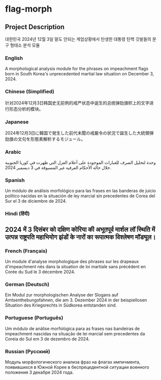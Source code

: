 # flag-morph

## Project Description  
대한민국 2024년 12월 3일 말도 안되는 계엄상황에서 탄생한 대통령 탄핵 깃발들의 문구 형태소 분석 모듈  

### English  
A morphological analysis module for the phrases on impeachment flags born in South Korea's unprecedented martial law situation on December 3, 2024.  

### Chinese (Simplified)  
针对2024年12月3日韩国史无前例的戒严状态中诞生的总统弹劾旗帜上的文字进行形态分析的模块。  

### Japanese  
2024年12月3日に韓国で発生した前代未聞の戒厳令の状況で誕生した大統領弾劾旗の文句を形態素解析するモジュール。  

### Arabic  
وحدة لتحليل الصرف للعبارات الموجودة على أعلام العزل التي ظهرت في كوريا الجنوبية خلال حالة الأحكام العرفية غير المسبوقة في 3 ديسمبر 2024.  

### Spanish  
Un módulo de análisis morfológico para las frases en las banderas de juicio político nacidas en la situación de ley marcial sin precedentes de Corea del Sur el 3 de diciembre de 2024.  

### Hindi (हिंदी)  
2024 में 3 दिसंबर को दक्षिण कोरिया की अभूतपूर्व मार्शल लॉ स्थिति में उत्पन्न राष्ट्रपति महाभियोग झंडों के नारों का रूपात्मक विश्लेषण मॉड्यूल।  
---

### French (Français)  
Un module d'analyse morphologique des phrases sur les drapeaux d'impeachment nés dans la situation de loi martiale sans précédent en Corée du Sud le 3 décembre 2024.  

### German (Deutsch)  
Ein Modul zur morphologischen Analyse der Slogans auf Amtsenthebungsfahnen, die am 3. Dezember 2024 in der beispiellosen Situation des Kriegsrechts in Südkorea entstanden sind.  

### Portuguese (Português)  
Um módulo de análise morfológica para as frases nas bandeiras de impeachment nascidas na situação de lei marcial sem precedentes da Coreia do Sul em 3 de dezembro de 2024.  

### Russian (Русский)  
Модуль морфологического анализа фраз на флагах импичмента, появившихся в Южной Корее в беспрецедентной ситуации военного положения 3 декабря 2024 года.  

